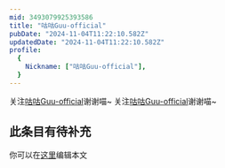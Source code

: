 ```yaml
---
mid: 3493079925393586
title: "咕咕Guu-official"
pubDate: "2024-11-04T11:22:10.582Z"
updatedDate: "2024-11-04T11:22:10.582Z"
profile:
  {
    Nickname: ["咕咕Guu-official"],
  }
---
```


关注[咕咕Guu-official](https://space.bilibili.com/3493079925393586)谢谢喵~ 关注[咕咕Guu-official](https://space.bilibili.com/3493079925393586)谢谢喵~

## 此条目有待补充
你可以在[这里](https://github.com/Yuhanawa/VTuber.ICU-Content/edit/master/v/咕咕Guu-official/index.md)编辑本文
